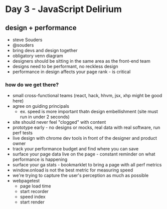 # Day 3 - JavaScript Delirium

## design + performance

- steve Souders
- @souders
- bring devs and design together
- obligatory venn diagram
- designers should be sitting in the same area as the front-end team
- designs need to be performant, no reckless design
- performance in design affects your page rank - is critical

### how do we get there?

- small cross-functional teams (react, hack, hhvm, jsx, xhp might be good here)
- agree on guiding principals
    - ex. speed is more important thatn design embellishment (site must run in under 2 seconds)
- site should never feel "clogged" with content
- prototype early - no designs or mocks, real data with real software, run perf tests
- live design with chrome dev tools in front of the designer and product owner
- track your performance budget and find where you can save
- surface your page data live on the page - constant reminder on what performance is happening
- surface your ga stats - bookmarklet to bring a page with all perf metrics
- window.onload is not the best metric for measuring speed
- we're trying to capture the user's perception as much as possible
- webpagetest
    - page load time
    - start recorder
    - speed index
    - start render








































